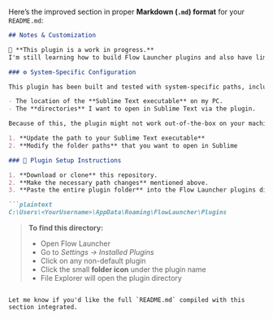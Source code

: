 Here’s the improved section in proper **Markdown (`.md`) format** for your `README.md`:

````markdown
## Notes & Customization

🚧 **This plugin is a work in progress.**  
I'm still learning how to build Flow Launcher plugins and also have limited experience with Python. However, the basic functionality is working as intended for now.

### ⚙️ System-Specific Configuration

This plugin has been built and tested with system-specific paths, including:

- The location of the **Sublime Text executable** on my PC.
- The **directories** I want to open in Sublime Text via the plugin.

Because of this, the plugin might not work out-of-the-box on your machine. You’ll need to make the following changes in the `main.py` file:

1. **Update the path to your Sublime Text executable**
2. **Modify the folder paths** that you want to open in Sublime

### 📁 Plugin Setup Instructions

1. **Download or clone** this repository.
2. **Make the necessary path changes** mentioned above.
3. **Paste the entire plugin folder** into the Flow Launcher plugins directory:

```plaintext
C:\Users\<YourUsername>\AppData\Roaming\FlowLauncher\Plugins
````

> **To find this directory:**
>
> * Open Flow Launcher
> * Go to *Settings → Installed Plugins*
> * Click on any non-default plugin
> * Click the small **folder icon** under the plugin name
> * File Explorer will open the plugin directory

```

Let me know if you'd like the full `README.md` compiled with this section integrated.
```
